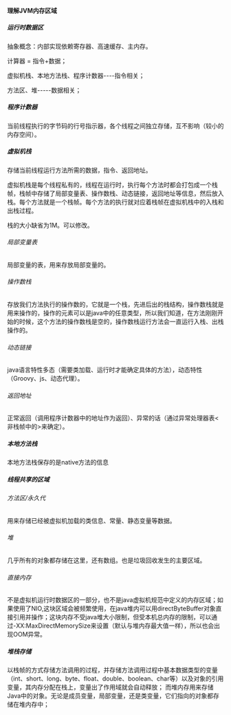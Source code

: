 #### 理解JVM内存区域

##### 运行时数据区

抽象概念：内部实现依赖寄存器、高速缓存、主内存。

计算器 = 指令+数据；

虚拟机栈、本地方法栈、程序计数器----指令相关；

方法区、堆-----数据相关；

##### 程序计数器

当前线程执行的字节码的行号指示器，各个线程之间独立存储，互不影响（较小的内存空间）。

##### 虚拟机栈

存储当前线程运行方法所需的数据，指令、返回地址。

虚拟机栈是每个线程私有的，线程在运行时，执行每个方法时都会打包成一个栈帧，栈帧中存储了局部变量表、操作数栈、动态链接，返回地址等信息，然后放入栈。每个方法就是一个栈帧。每个方法的执行就对应着栈帧在虚拟机栈中的入栈和出栈过程。

栈的大小缺省为1M。可以修改。

###### 局部变量表

局部变量的表，用来存放局部变量的。

###### 操作数栈

存放我们方法执行的操作数的，它就是一个栈，先进后出的栈结构，操作数栈就是用来操作的，操作的元素可以是java中的任意类型，所以我们知道，在方法刚刚开始的时候，这个方法的操作数栈是空的，操作数栈运行方法会一直运行入栈、出栈操作的。

###### 动态链接

java语言特性多态（需要类加载、运行时才能确定具体的方法），动态特性（Groovy、js、动态代理）。

###### 返回地址

正常返回（调用程序计数器中的地址作为返回）、异常的话（通过异常处理器表<非栈帧中的>来确定）。

##### 本地方法栈

本地方法栈保存的是native方法的信息

##### 线程共享的区域

###### 方法区/永久代

用来存储已经被虚拟机加载的类信息、常量、静态变量等数据。

###### 堆

几乎所有的对象都存储在这里，还有数组。也是垃圾回收发生的主要区域。

###### 直接内存

不是虚拟机运行时数据区的一部分，也不是java虚拟机规范中定义的内存区域；如果使用了NIO,这块区域会被频繁使用，在java堆内可以用directByteBuffer对象直接引用并操作；这块内存不受java堆大小限制，但受本机总内存的限制，可以通过-XX:MaxDirectMemorySize来设置（默认与堆内存最大值一样），所以也会出现OOM异常。

##### 堆栈存储

以栈帧的方式存储方法调用的过程，并存储方法调用过程中基本数据类型的变量（int、short、long、byte、float、double、boolean、char等）以及对象的引用变量，其内存分配在栈上，变量出了作用域就会自动释放；
而堆内存用来存储Java中的对象。无论是成员变量，局部变量，还是类变量，它们指向的对象都存储在堆内存中；